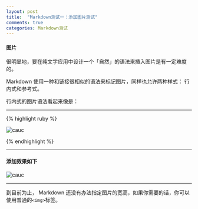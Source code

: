 ```yaml
---
layout: post
title:  "Markdown测试一：添加图片测试"
comments: true
categories: Markdown测试
---
```


#### 图片

很明显地，要在纯文字应用中设计一个「自然」的语法来插入图片是有一定难度的。

Markdown 使用一种和链接很相似的语法来标记图片，同样也允许两种样式： 行内式和参考式。

行内式的图片语法看起来像是：

---

{% highlight ruby %}

![cauc](https://luyuxuan1998.github.io/pictures/cauc.jpg)

{% endhighlight %}	

---

#### 添加效果如下

![cauc](https://luyuxuan1998.github.io/pictures/cauc.jpg)

---

到目前为止， Markdown 还没有办法指定图片的宽高，如果你需要的话，你可以使用普通的`<img>`标签。

